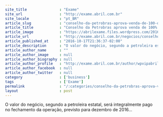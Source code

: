```yaml
---
site_title               : "Exame"
site_url                 : "http://exame.abril.com.br"
site_locale              : "pt_BR"
article_slug             : "conselho-da-petrobras-aprova-venda-de-100-da-nansei-seikyu"
article_title            : "Conselho da Petrobras aprova venda de 100% da Nansei Seikyu"
article_image            : "https://abrilexame.files.wordpress.com/2016/10/size_960_16_9_refinaria-de-okinawa-japao1.jpg?quality=70&strip=all&w=960"
article_url              : "http://exame.abril.com.br/negocios/conselho-da-petrobras-aprova-venda-de-100-da-nansei-seikyu/"
article_published_at     : "2016-10-17T21:36:37-02:00"
article_description      : "O valor do negócio, segundo a petroleira estatal, será integralmente pago no fechamento da operação, previsto para dezembro de 2016..."
article_author_name      : ""
article_author_image     : null
article_author_biography : null
article_author_profile   : "http://exame.abril.com.br/author/wpvipabril/"
article_author_facebook  : null
article_author_twitter   : null
category                 : ['business']
tags                     : ['Exame']
permalink                : "/:categories/conselho-da-petrobras-aprova-venda-de-100-da-nansei-seikyu/"
layout                   : post
---
```


O valor do negócio, segundo a petroleira estatal, será integralmente pago no fechamento da operação, previsto para dezembro de 2016...
